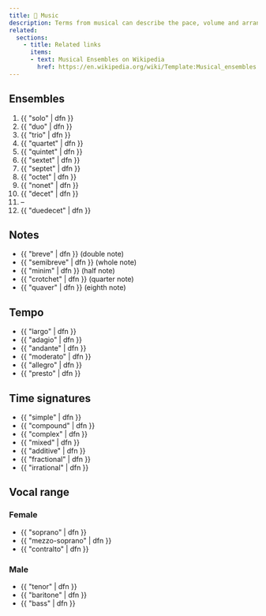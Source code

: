```yaml
---
title: 🎼 Music
description: Terms from musical can describe the pace, volume and arrangement of things.
related:
  sections:
    - title: Related links
      items:
      - text: Musical Ensembles on Wikipedia
        href: https://en.wikipedia.org/wiki/Template:Musical_ensembles
---
```


## Ensembles

1. {{ "solo" | dfn }}
2. {{ "duo" | dfn }}
3. {{ "trio" | dfn }}
4. {{ "quartet" | dfn }}
5. {{ "quintet" | dfn }}
6. {{ "sextet" | dfn }}
7. {{ "septet" | dfn }}
8. {{ "octet" | dfn }}
9. {{ "nonet" | dfn }}
10. {{ "decet" | dfn }}
11. –
12. {{ "duedecet" | dfn }}

## Notes

* {{ "breve" | dfn }} (double note)
* {{ "semibreve" | dfn }} (whole note)
* {{ "minim" | dfn }} (half note)
* {{ "crotchet" | dfn }} (quarter note)
* {{ "quaver" | dfn }} (eighth note)

## Tempo

* {{ "largo" | dfn }}
* {{ "adagio" | dfn }}
* {{ "andante" | dfn }}
* {{ "moderato" | dfn }}
* {{ "allegro" | dfn }}
* {{ "presto" | dfn }}

## Time signatures

* {{ "simple" | dfn }}
* {{ "compound" | dfn }}
* {{ "complex" | dfn }}
* {{ "mixed" | dfn }}
* {{ "additive" | dfn }}
* {{ "fractional" | dfn }}
* {{ "irrational" | dfn }}

## Vocal range

### Female

* {{ "soprano" | dfn }}
* {{ "mezzo-soprano" | dfn }}
* {{ "contralto" | dfn }}

### Male

* {{ "tenor" | dfn }}
* {{ "baritone" | dfn }}
* {{ "bass" | dfn }}
